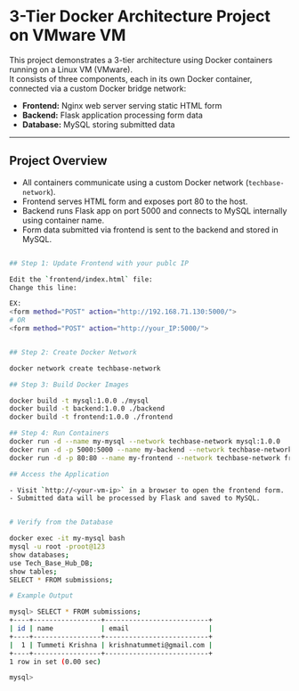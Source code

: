 # 3-Tier Docker Architecture Project on VMware VM

This project demonstrates a 3-tier architecture using Docker containers running on a Linux VM (VMware).  
It consists of three components, each in its own Docker container, connected via a custom Docker bridge network:

- **Frontend:** Nginx web server serving static HTML form
- **Backend:** Flask application processing form data
- **Database:** MySQL storing submitted data

---

## Project Overview

- All containers communicate using a custom Docker network (`techbase-network`).
- Frontend serves HTML form and exposes port 80 to the host.
- Backend runs Flask app on port 5000 and connects to MySQL internally using container name.
- Form data submitted via frontend is sent to the backend and stored in MySQL.


```bash

## Step 1: Update Frontend with your publc IP

Edit the `frontend/index.html` file:
Change this line:

EX:
<form method="POST" action="http://192.168.71.130:5000/">
# OR
<form method="POST" action="http://your_IP:5000/">


## Step 2: Create Docker Network

docker network create techbase-network

## Step 3: Build Docker Images

docker build -t mysql:1.0.0 ./mysql
docker build -t backend:1.0.0 ./backend
docker build -t frontend:1.0.0 ./frontend

## Step 4: Run Containers
docker run -d --name my-mysql --network techbase-network mysql:1.0.0
docker run -d -p 5000:5000 --name my-backend --network techbase-network backend:1.0.0
docker run -d -p 80:80 --name my-frontend --network techbase-network frontend:1.0.0

## Access the Application

- Visit `http://<your-vm-ip>` in a browser to open the frontend form.
- Submitted data will be processed by Flask and saved to MySQL.


# Verify from the Database

docker exec -it my-mysql bash
mysql -u root -proot@123
show databases;
use Tech_Base_Hub_DB;
show tables;
SELECT * FROM submissions;

# Example Output

mysql> SELECT * FROM submissions;
+----+-----------------+--------------------------+
| id | name            | email                    |
+----+-----------------+--------------------------+
|  1 | Tummeti Krishna | krishnatummeti@gmail.com |
+----+-----------------+--------------------------+
1 row in set (0.00 sec)

mysql>
